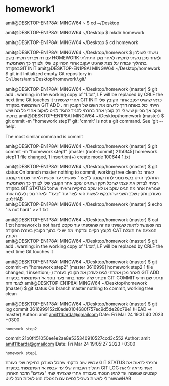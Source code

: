 # homework1
amit@DESKTOP-EN1P8AI MINGW64 ~
$ cd ~/Desktop

amit@DESKTOP-EN1P8AI MINGW64 ~/Desktop
$ mkdir homework

amit@DESKTOP-EN1P8AI MINGW64 ~/Desktop
$ cd homework

amit@DESKTOP-EN1P8AI MINGW64 ~/Desktop/homework
$
נגשתי לשולחן עבודה ויצרתי תקייה בשם HOMEWORK ולאחר מכן נגשתי לתקייה
לאחר מכן התחלתי בתהליך עבודה על מנת שהגיט יעקוב אחרי הפרויקט שלי ולצורך כך השתמשתי בפקודהGIT INIT 
amit@DESKTOP-EN1P8AI MINGW64 ~/Desktop/homework
$ git init
Initialized empty Git repository in C:/Users/amit/Desktop/homework/.git/

amit@DESKTOP-EN1P8AI MINGW64 ~/Desktop/homework (master)
$ git add .
warning: in the working copy of '1.txt', LF will be replaced by CRLF the next time Git touches it
אחרי שעשיתי GIT INIT כדאי שהגיט יעקב אחרי הקובץ שלי השתמשתי בפקודה GIT ADD . הייתי יכול באותה דרך לרשום את השם של הקובץ וזה עוקב אך מכיוון שיש לי רק קובץ אחד בחרתי להגיד להגיד לגיט לעקוב אחרי כל מה שיש בתקיה 
amit@DESKTOP-EN1P8AI MINGW64 ~/Desktop/homework (master)
$ git cmmit -m "homework step1"
git: 'cmmit' is not a git command. See 'git --help'.

The most similar command is
        commit

amit@DESKTOP-EN1P8AI MINGW64 ~/Desktop/homework (master)
$ git commit -m "homework step1"
[master (root-commit) 21b0f45] homework step1
 1 file changed, 1 insertion(+)
 create mode 100644 1.txt

amit@DESKTOP-EN1P8AI MINGW64 ~/Desktop/homework (master)
$ git status
On branch master
nothing to commit, working tree clean
לאחר כל התהליך הגיט בקש ממני לתת קומנט ל"צעד" שעשיתי עד עכשיו ולאחר שנתתי קומנט רציתי לבדוק את עצמי שהכל תקין ושהגיט עוקב אחר הקובץ שלי לצורך כך השתמשתי בפקודה GIT STATUS שמראה אחר מה הגיט עוקב או לא עוקב בתיקייה וראיתי שהכל מעודכן ותקין
שלב השני שהתבקש לעשות הוא לצור עוד "צעד" ולאחר מכין לעלות אותו לגיטHAB   
amit@DESKTOP-EN1P8AI MINGW64 ~/Desktop/homework (master)
$ echo "is not hard" >> 1.txt

amit@DESKTOP-EN1P8AI MINGW64 ~/Desktop/homework (master)
$ cat 1.txt
homework
is not hard
מה שאפשר לראות שעשיתי פה זה שהוספתי עוד טקסט לקובץ הקיים ובדקתי מה יש לי בתוך הקובץ בעזרת הפקודה CAT המציגה את תוכלת הקובץ   
amit@DESKTOP-EN1P8AI MINGW64 ~/Desktop/homework (master)
$ git add .
warning: in the working copy of '1.txt', LF will be replaced by CRLF the next time Git touches it

amit@DESKTOP-EN1P8AI MINGW64 ~/Desktop/homework (master)
$ git commit -m "homework step2"
[master 3616999] homework step2
 1 file changed, 1 insertion(+)
לאחר מכן אמרתי לגיט לעדכן את הקובץ בעזרת GIT ADD ורציתי שזה ישמר בתור צעד נוסף אז השתמשתי בפקודה GIT COMMIT ונתתי שם חדש לצעד הזה 
amit@DESKTOP-EN1P8AI MINGW64 ~/Desktop/homework (master)
$ git status
On branch master
nothing to commit, working tree clean

amit@DESKTOP-EN1P8AI MINGW64 ~/Desktop/homework (master)
$ git log
commit 3616999152d0ade0104680f757ec9d5de28c79e1 (HEAD -> master)
Author: amit <amit11barda@gmailcom>
Date:   Fri Mar 24 19:31:40 2023 +0300

    homework step2

commit 21b0f451050ee1e2ae8e535340910527ccd3c552
Author: amit <amit11barda@gmailcom>
Date:   Fri Mar 24 19:05:27 2023 +0300

    homework step1
עכשיו שוב בדקתי שהכל מעודכן בתיקיה שלי בעזרת GIT STATUS  ורציתי לראות את תהליך העבודה שלי עד עכשיו אז השתמשתי בפוקדה GIT LOG אשר מראה לי את קומטים שנשמרו עד לרגע הנוכחי בעבודה
אחרי שיצריתי שתי "צעדים" הדבר האחרון שנשאר לי לעשות בשביל לסיים עם המטלה הוא לעלות הכל לגיטHAB 

